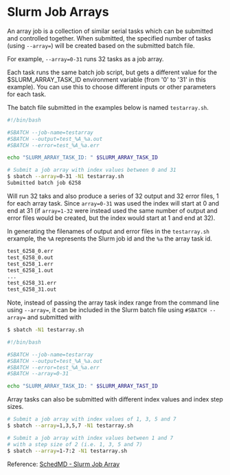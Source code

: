 # Slurm Job Arrays

An array job is a collection of similar serial tasks which can be submitted and controlled together. When submitted, the specified number of tasks (using `--array=`) will be created based on the submitted batch file.

For example, `--array=0-31` runs 32 tasks as a job array. 

Each task runs the same batch job script, but gets a different value for the $SLURM_ARRAY_TASK_ID environment variable (from '0' to '31' in this example). You can use this to choose different inputs or other parameters for each task. 

The batch file submitted in the examples below is named `testarray.sh`.

```sh
#!/bin/bash

#SBATCH --job-name=testarray
#SBATCH --output=test_%A_%a.out
#SBATCH --error=test_%A_%a.err

echo "SLURM_ARRAY_TASK_ID: " $SLURM_ARRAY_TASK_ID
```

```sh
# Submit a job array with index values between 0 and 31
$ sbatch --array=0-31 -N1 testarray.sh
Submitted batch job 6258
```

Will run 32 taks and also produce a series of 32 output and 32 error files, 1 for each array task. Since `array=0-31` was used the index will start at 0 and end at 31 (if `array=1-32` were instead used the same number of output and error files would be created, but the index would start at 1 and end at 32).

In generating the filenames of output and error files in the `testarray.sh` erxample, the `%A` represents the Slurm job id and the `%a` the array task id.

```sh
test_6258_0.err
test_6258_0.out
test_6258_1.err
test_6258_1.out
...
test_6258_31.err
test_6258_31.out
```

Note, instead of passing the array task index range from the command line using `--array=`, it can be included in the Slurm batch file using `#SBATCH --array=` and submitted with

```sh
$ sbatch -N1 testarray.sh
```

```sh
#!/bin/bash

#SBATCH --job-name=testarray
#SBATCH --output=test_%A_%a.out
#SBATCH --error=test_%A_%a.err
#SBATCH --array=0-31

echo "SLURM_ARRAY_TASK_ID: " $SLURM_ARRAY_TAST_ID
```

Array tasks can also be submitted with different index values and index step sizes.

```sh
# Submit a job array with index values of 1, 3, 5 and 7
$ sbatch --array=1,3,5,7 -N1 testarray.sh

# Submit a job array with index values between 1 and 7
# with a step size of 2 (i.e. 1, 3, 5 and 7)
$ sbatch --array=1-7:2 -N1 testarray.sh
```

Reference: [SchedMD - Slurm Job Array](https://slurm.schedmd.com/job_array.html)
